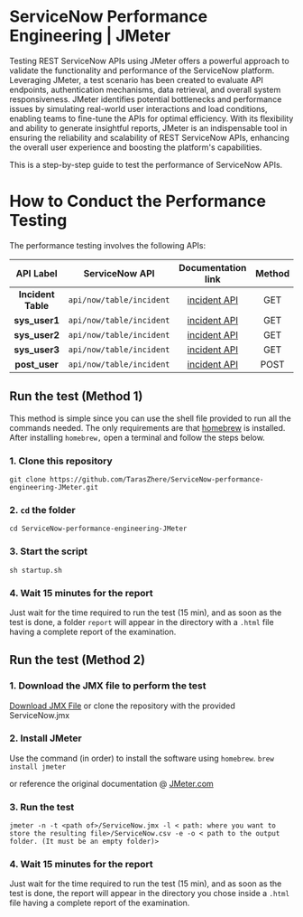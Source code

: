 # ServiceNow Performance Engineering | JMeter

Testing REST ServiceNow APIs using JMeter offers a powerful approach to validate the functionality and performance of the ServiceNow platform. Leveraging JMeter, a test scenario has been created to evaluate API endpoints, authentication mechanisms, data retrieval, and overall system responsiveness. JMeter identifies potential bottlenecks and performance issues by simulating real-world user interactions and load conditions, enabling teams to fine-tune the APIs for optimal efficiency. With its flexibility and ability to generate insightful reports, JMeter is an indispensable tool in ensuring the reliability and scalability of REST ServiceNow APIs, enhancing the overall user experience and boosting the platform's capabilities.

This is a step-by-step guide to test the performance of ServiceNow APIs.

# How to Conduct the Performance Testing

The performance testing involves the following APIs:

|     API Label      |      ServiceNow API      |                                                    Documentation link                                                    | Method | Parameters |
| :----------------: | :----------------------: | :----------------------------------------------------------------------------------------------------------------------: | :----: | :--------: |
| **Incident Table** | `api/now/table/incident` | [incident API](https://developer.servicenow.com/dev.do#!/reference/api/tokyo/rest/c_TableAPI#table-GET?navFilter=table)  |  GET   |     0      |
|   **sys_user1**    | `api/now/table/incident` | [incident API](https://developer.servicenow.com/dev.do#!/reference/api/tokyo/rest/c_TableAPI#table-GET?navFilter=table)  |  GET   |     1      |
|   **sys_user2**    | `api/now/table/incident` | [incident API](https://developer.servicenow.com/dev.do#!/reference/api/tokyo/rest/c_TableAPI#table-GET?navFilter=table)  |  GET   |     2      |
|   **sys_user3**    | `api/now/table/incident` | [incident API](https://developer.servicenow.com/dev.do#!/reference/api/tokyo/rest/c_TableAPI#table-GET?navFilter=table)  |  GET   |     3      |
|   **post_user**    | `api/now/table/incident` | [incident API](https://developer.servicenow.com/dev.do#!/reference/api/tokyo/rest/c_TableAPI#table-POST?navFilter=table) |  POST  |     0      |

## Run the test (Method 1)

This method is simple since you can use the shell file provided to run all the commands needed.
The only requirements are that [homebrew](https://docs.brew.sh/Installation) is installed.
After installing `homebrew,` open a terminal and follow the steps below.

### 1. Clone this repository

`git clone https://github.com/TarasZhere/ServiceNow-performance-engineering-JMeter.git`

### 2. `cd` the folder

`cd ServiceNow-performance-engineering-JMeter`

### 3. Start the script

`sh startup.sh`

### 4. Wait 15 minutes for the report

Just wait for the time required to run the test (15 min), and as soon as the test is done, a folder `report` will appear in the directory with a `.html` file having a complete report of the examination.

## Run the test (Method 2)

### 1. Download the JMX file to perform the test

[Download JMX File](./ServiceNow.jmx)
or clone the repository with the provided ServiceNow.jmx

### 2. Install JMeter

Use the command (in order) to install the software using `homebrew`.
`brew install jmeter`

or reference the original documentation @ [JMeter.com](https://jmeter.apache.org/download_jmeter.cgi)

### 3. Run the test

`jmeter -n -t <path of>/ServiceNow.jmx -l < path: where you want to store the resulting file>/ServiceNow.csv -e -o < path to the output folder. (It must be an empty folder)>`

### 4. Wait 15 minutes for the report

Just wait for the time required to run the test (15 min), and as soon as the test is done, the report will appear in the directory you chose inside a `.html` file having a complete report of the examination.
